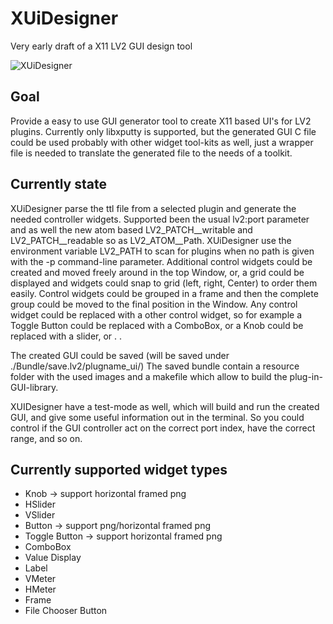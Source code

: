 # XUiDesigner
Very early draft of a X11 LV2 GUI design tool

![XUiDesigner](https://i.imgur.com/wKA2eqO.gif)

## Goal
Provide a easy to use GUI generator tool to create X11 based UI's for LV2 plugins.
Currently only libxputty is supported, but the generated GUI C file could be used probably with other 
widget tool-kits as well, just a wrapper file is needed to translate the generated file to the needs of a toolkit.

## Currently state
XUiDesigner parse the ttl file from a selected plugin and generate the needed controller widgets.
Supported been the usual lv2:port parameter and as well the new atom based LV2_PATCH__writable and LV2_PATCH__readable
so as LV2_ATOM__Path.
XUiDesigner use the environment variable LV2_PATH to scan for plugins when no path is given with the
-p command-line parameter.
Additional control widgets could be created and moved freely around in the top Window, or,
a grid could be displayed and widgets could snap to grid (left, right, Center) to order them easily. 
Control widgets could be grouped in a frame and then the complete group could be moved to the final position in the Window.
Any control widget could be replaced with a other control widget, so for example a Toggle Button could be replaced with a ComboBox,
or a Knob could be replaced with a slider, or . . 

The created GUI could be saved (will be saved under ./Bundle/save.lv2/plugname_ui/)
The saved bundle contain a resource folder with the used images and a makefile which allow to build the plug-in-GUI-library.

XUIDesigner have a test-mode as well, which will build and run the created GUI, and give some useful information out in the terminal.
So you could control if the GUI controller act on the correct port index, have the correct range, and so on.

## Currently supported widget types

 - Knob          -> support horizontal framed png
 - HSlider
 - VSlider
 - Button        -> support png/horizontal framed png
 - Toggle Button -> support horizontal framed png
 - ComboBox
 - Value Display
 - Label
 - VMeter
 - HMeter
 - Frame
 - File Chooser Button
